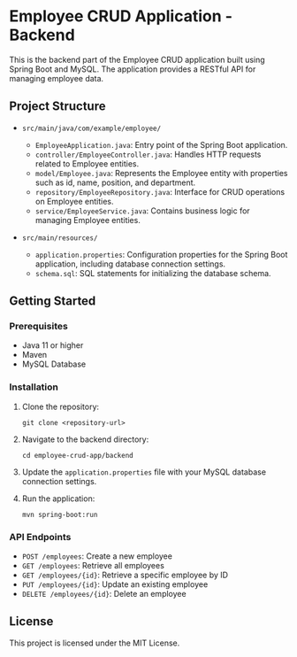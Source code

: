 # Employee CRUD Application - Backend

This is the backend part of the Employee CRUD application built using Spring Boot and MySQL. The application provides a RESTful API for managing employee data.

## Project Structure

- `src/main/java/com/example/employee/`
  - `EmployeeApplication.java`: Entry point of the Spring Boot application.
  - `controller/EmployeeController.java`: Handles HTTP requests related to Employee entities.
  - `model/Employee.java`: Represents the Employee entity with properties such as id, name, position, and department.
  - `repository/EmployeeRepository.java`: Interface for CRUD operations on Employee entities.
  - `service/EmployeeService.java`: Contains business logic for managing Employee entities.

- `src/main/resources/`
  - `application.properties`: Configuration properties for the Spring Boot application, including database connection settings.
  - `schema.sql`: SQL statements for initializing the database schema.

## Getting Started

### Prerequisites

- Java 11 or higher
- Maven
- MySQL Database

### Installation

1. Clone the repository:
   ```
   git clone <repository-url>
   ```

2. Navigate to the backend directory:
   ```
   cd employee-crud-app/backend
   ```

3. Update the `application.properties` file with your MySQL database connection settings.

4. Run the application:
   ```
   mvn spring-boot:run
   ```

### API Endpoints

- `POST /employees`: Create a new employee
- `GET /employees`: Retrieve all employees
- `GET /employees/{id}`: Retrieve a specific employee by ID
- `PUT /employees/{id}`: Update an existing employee
- `DELETE /employees/{id}`: Delete an employee

## License

This project is licensed under the MIT License.